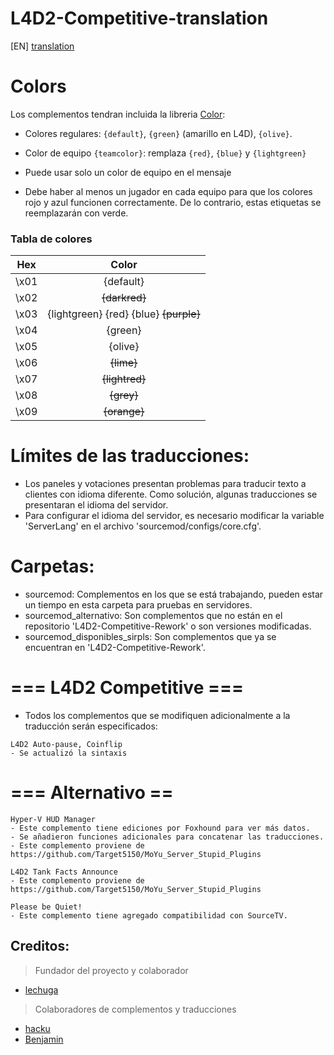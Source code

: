 # L4D2-Competitive-translation

[EN] [translation](https://translate.google.com/translate?sl=es&tl=en&u=https://github.com/lechuga16/L4D2-Competitive-Es-translation)

# Colors
Los complementos tendran incluida la libreria [Color](https://forums.alliedmods.net/showthread.php?t=96831):
 * Colores regulares: `{default}`, `{green}` (amarillo en L4D), `{olive}`.
 * Color de equipo `{teamcolor}`: remplaza `{red}`, `{blue}` y `{lightgreen}`
 
 * Puede usar solo un color de equipo en el mensaje
 * Debe haber al menos un jugador en cada equipo para que los colores rojo y azul funcionen correctamente. 
 De lo contrario, estas etiquetas se reemplazarán con verde.

### Tabla de colores
| Hex   | Color          |
| ------|:--------------:|
| \x01  | {default}      |
| \x02  | ~~{darkred}~~  |
| \x03  | {lightgreen} {red} {blue} ~~{purple}~~|
| \x04  | {green}        |
| \x05  | {olive}        |
| \x06  | ~~{lime}~~     |
| \x07  | ~~{lightred}~~ |
| \x08  | ~~{grey}~~     |
| \x09  | ~~{orange}~~   |

# Límites de las traducciones:
- Los paneles y votaciones presentan problemas para traducir texto a clientes con idioma diferente. Como solución, algunas traducciones se presentaran el idioma del servidor.
- Para configurar el idioma del servidor, es necesario modificar la variable 'ServerLang' en el archivo 'sourcemod/configs/core.cfg'.

# Carpetas:
- sourcemod: Complementos en los que se está trabajando, pueden estar un tiempo en esta carpeta para pruebas en servidores.
- sourcemod_alternativo: Son complementos que no están en el repositorio 'L4D2-Competitive-Rework' o son versiones modificadas.
- sourcemod_disponibles_sirpls: Son complementos que ya se encuentran en 'L4D2-Competitive-Rework'.

# === L4D2 Competitive ===
- Todos los complementos que se modifiquen adicionalmente a la traducción serán especificados:
```
L4D2 Auto-pause, Coinflip
- Se actualizó la sintaxis

```

# === Alternativo ==
```
Hyper-V HUD Manager
- Este complemento tiene ediciones por Foxhound para ver más datos.
- Se añadieron funciones adicionales para concatenar las traducciones.
- Este complemento proviene de https://github.com/Target5150/MoYu_Server_Stupid_Plugins

L4D2 Tank Facts Announce
- Este complemento proviene de https://github.com/Target5150/MoYu_Server_Stupid_Plugins

Please be Quiet!
- Este complemento tiene agregado compatibilidad con SourceTV.
```

## Creditos:
> Fundador del proyecto y colaborador
- [lechuga](https://s.team/p/dtr-vcmc)
> Colaboradores de complementos y traducciones
- [hacku](https://s.team/p/cknf-hhdq)
- [Benjamin ](https://s.team/p/grk-pvmw)
